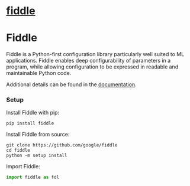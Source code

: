 # [fiddle](https://github.com/google/fiddle)

# Fiddle


Fiddle is a Python-first configuration library particularly well suited to ML
applications. Fiddle enables deep configurability of parameters in a program,
while allowing configuration to be expressed in readable and maintainable Python
code.

Additional details can be found in the [documentation].

[documentation]: https://fiddle.readthedocs.io


### Setup


Install Fiddle with pip:

```shell
pip install fiddle
```

Install Fiddle from source:

```shell
git clone https://github.com/google/fiddle
cd fiddle
python -m setup install
```

Import Fiddle:

```python
import fiddle as fdl
```
